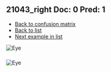 ## 21043_right Doc: 0 Pred: 1
- [Back to confusion matrix](https://github.com/juliandewit/kaggle_retinopathy/blob/master/matrix.md)
- [Back to list](https://github.com/juliandewit/kaggle_retinopathy/blob/master/lists/01/list.md)
- [Next example in list](https://github.com/juliandewit/kaggle_retinopathy/blob/master/lists/01/21/211_left.md)

![Eye](https://retinopaty.blob.core.windows.net/size1024/21043_right_0.jpeg)

### 

![Eye]()

